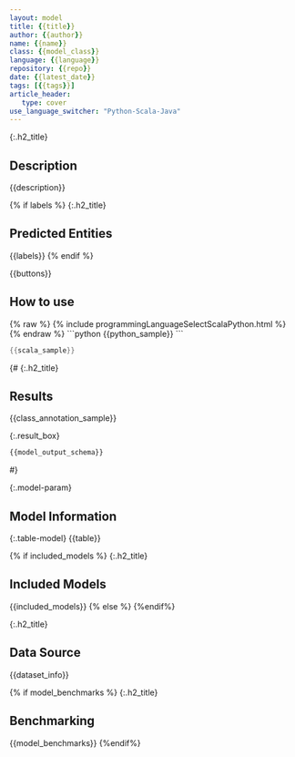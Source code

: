 ```yaml
---
layout: model
title: {{title}}
author: {{author}}
name: {{name}}
class: {{model_class}}
language: {{language}}
repository: {{repo}}
date: {{latest_date}}
tags: [{{tags}}]
article_header:
   type: cover
use_language_switcher: "Python-Scala-Java"
---
```


{:.h2_title}
## Description 
{{description}}

{% if labels %} {:.h2_title}
## Predicted Entities
{{labels}} {% endif %}

{{buttons}}

## How to use 
<div class="tabs-box" markdown="1">
{% raw %}
{% include programmingLanguageSelectScalaPython.html %}
{% endraw %}
```python
{{python_sample}}
```

```scala
{{scala_sample}}
```
</div>

{#
{:.h2_title}
## Results
{{class_annotation_sample}}

{:.result_box}
```python
{{model_output_schema}}
```
#}

{:.model-param}
## Model Information
{:.table-model}
{{table}}

{% if included_models %}
{:.h2_title}
## Included Models
{{included_models}}
{% else %}
{%endif%}

{:.h2_title}
## Data Source
{{dataset_info}}

{% if model_benchmarks %}
{:.h2_title}
## Benchmarking 
{{model_benchmarks}}
{%endif%}
